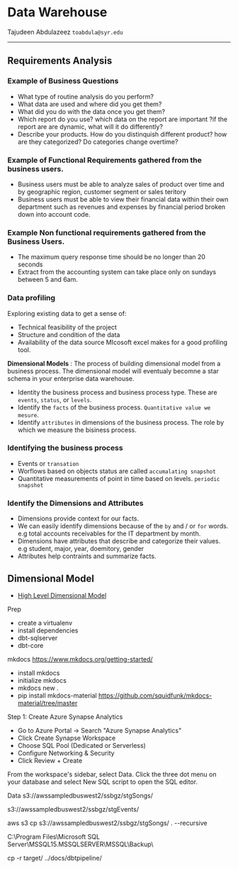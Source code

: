 # Data Warehouse 
Tajudeen Abdulazeez  `toabdula@syr.edu`
***
## Requirements Analysis
### Example of Business Questions 
* What type of routine analysis do you perform?
* What data are used and where did you get them?
* What did you do with the data once you get them?
* Which report do you use? which data on the report are important ?if the report are are dynamic, what will it do differently?
* Describe your products. How do you distinquish different product? how are they categorized? Do categories change overtime?

### Example of Functional Requirements gathered from the business users.
* Business users must be able to analyze sales of product over time and by geographic region, customer segment or sales teritory
* Business users must be able to view their financial data within their own department such as revenues and expenses by financial period broken down into account code.

### Example Non functional requirements gathered from the Business Users.
* The maximum query response time should be no longer than 20 seconds
* Extract from the accounting system can take place only on sundays between 5 and 6am.


### Data profiling
Exploring existing data to get a sense of:
* Technical feasibility of the project
* Structure and condition of the data
* Availability of the data source 
MIcosoft excel makes for a good profiling tool.


**Dimensional Models** : The process of building dimensional model from a business process. The dimensional model will eventualy becomne a star schema in your enterprise data warehouse.
* Identity the business process and business process type. These are `events`, `status`, or `levels`.
* Identify the `facts` of the business process. `Quantitative value we mesure`.
* Identify `attributes` in dimensions of the business process. The role by which we measure the bisiness process.

### Identifying the business process
* Events or `transation`
* Worflows based on objects status are called `accumalating snapshot`
* Quantitative measurements of point in time based on levels. `periodic snapshot`

### Identify the Dimensions and Attributes
* Dimensions provide context for our facts.
* We can easily identify dimensions because of the `by` and / or `for` words. e.g total accounts receivables for the IT department by month.
* Dimensions have attributes that describe and categorize their values. e.g student, major, year, doemitory, gender
* Attributes help contraints and summarize facts.

## Dimensional Model
* [High Level Dimensional Model]()



Prep 
- create a virtualenv 
- install dependencies 
 -  dbt-sqlserver
 -  dbt-core 


mkdocs 
https://www.mkdocs.org/getting-started/
- install mkdocs 
- initialize mkdocs 
- mkdocs new .
- pip install mkdocs-material
https://github.com/squidfunk/mkdocs-material/tree/master



Step 1: Create Azure Synapse Analytics
- Go to Azure Portal → Search "Azure Synapse Analytics"
- Click Create Synapse Workspace
- Choose SQL Pool (Dedicated or Serverless)
- Configure Networking & Security
- Click Review + Create


From the workspace's sidebar, select Data. Click the three dot menu on your database and select New SQL script to open the SQL editor.


Data 
s3://awssampledbuswest2/ssbgz/stgSongs/

s3://awssampledbuswest2/ssbgz/stgEvents/


aws s3 cp s3://awssampledbuswest2/ssbgz/stgSongs/ . --recursive




C:\Program Files\Microsoft SQL Server\MSSQL15.MSSQLSERVER\MSSQL\Backup\


cp -r  target/ ../docs/dbtpipeline/

